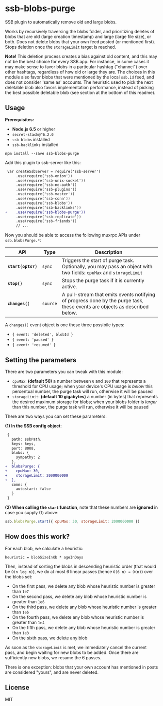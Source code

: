 # ssb-blobs-purge

SSB plugin to automatically remove old and large blobs.

Works by recursively traversing the blobs folder, and prioritizing deletes of blobs that are old (large creation timestamp) and large (large file size), or both. Does not delete blobs that your own feed posted (or mentioned first). Stops deletion once the `storageLimit` target is reached.

**Note!** This deletion process creates a bias against old content, and this may not be the best choice for every SSB app. For instance, in some cases it may make sense to favor blobs in a particular hashtag ("channel") over other hashtags, regardless of how old or large they are. The choices in this module also favor blobs that were mentioned by the local `ssb.id` feed, and does not consider 'same as' accounts. The heuristic used to pick the next deletable blob also favors implementation performance, instead of picking the best possible deletable blob (see section at the bottom of this readme).

## Usage

**Prerequisites:**

- **Node.js 6.5** or higher
- `secret-stack@^6.2.0`
- `ssb-blobs` installed
- `ssb-backlinks` installed

```
npm install --save ssb-blobs-purge
```

Add this plugin to ssb-server like this:

```diff
 var createSsbServer = require('ssb-server')
     .use(require('ssb-onion'))
     .use(require('ssb-unix-socket'))
     .use(require('ssb-no-auth'))
     .use(require('ssb-plugins'))
     .use(require('ssb-master'))
     .use(require('ssb-conn'))
     .use(require('ssb-blobs'))
     .use(require('ssb-backlinks'))
+    .use(require('ssb-blobs-purge'))
     .use(require('ssb-replicate'))
     .use(require('ssb-friends'))
     // ...
```

Now you should be able to access the following muxrpc APIs under `ssb.blobsPurge.*`:

| API | Type | Description |
|-----|------|-------------|
| **`start(opts?)`** | `sync` | Triggers the start of purge task. Optionally, you may pass an object with two fields: `cpuMax` and `storageLimit` |
| **`stop()`** | `sync` | Stops the purge task if it is currently active. |
| **`changes()`** | `source` | A pull-stream that emits events notifying of progress done by the purge task, these events are objects as described below. |

A `changes()` event object is one these three possibile types:

- `{ event: 'deleted', blobId }`
- `{ event: 'paused' }`
- `{ event: 'resumed' }`

## Setting the parameters

There are two parameters you can tweak with this module:

- `cpuMax`: **(default 50)** a number between `0` and `100` that represents a threshold for CPU usage; when your device's CPU usage is *below* this percentual number, the purge task will run, otherwise it will be paused
- `storageLimit`: **(default 10 gigabytes)** a number (in bytes) that represents the desired maximum storage for blobs; when your blobs folder is *larger* than this number, the purge task will run, otherwise it will be paused

There are two ways you can set these parameters:

**(1) In the SSB config object**:

```diff
 {
   path: ssbPath,
   keys: keys,
   port: 8008,
   blobs: {
     sympathy: 2
   },
+  blobsPurge: {
+    cpuMax: 30,
+    storageLimit: 2000000000
+  },
   conn: {
     autostart: false
   }
 }
```

**(2) When calling the `start` function**, note that these numbers are **ignored** in case you supply (1) above:

```javascript
ssb.blobsPurge.start({ cpuMax: 30, storageLimit: 2000000000 })
```

## How does this work?

For each blob, we calculate a heuristic:

```
heuristic = blobSizeInKb * ageInDays
```

Then, instead of sorting the blobs in descending heuristic order (that would be `O(n log n)`), we do at most 6 linear passes (hence `O(6 n) = O(n)`) over the blobs set:

- On the first pass, we delete any blob whose heuristic number is greater than `1e7`
- On the second pass, we delete any blob whose heuristic number is greater than `1e6`
- On the third pass, we delete any blob whose heuristic number is greater than `1e5`
- On the fourth pass, we delete any blob whose heuristic number is greater than `1e4`
- On the fifth pass, we delete any blob whose heuristic number is greater than `1e3`
- On the sixth pass, we delete any blob

As soon as the `storageLimit` is met, we immediately cancel the current pass, and begin waiting for new blobs to be added. Once there are sufficiently new blobs, we resume the 6 passes.

There is one exception: blobs that your own account has mentioned in posts are considered "yours", and are never deleted.

## License

MIT
